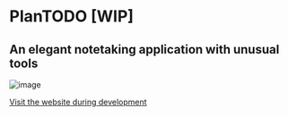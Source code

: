 # PlanTODO [WIP]
## An elegant notetaking application with unusual tools

![image](https://user-images.githubusercontent.com/118130235/220802359-08edf2cd-847c-4c2d-b934-7a90ccd513d0.png)

[Visit the website during development](https://plantodo-web.netlify.com/)
